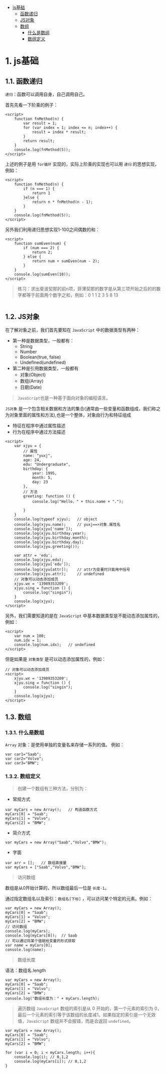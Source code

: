 <!-- TOC -->

- [js基础](#js基础)
    - [函数递归](#函数递归)
    - [JS对象](#js对象)
    - [数组](#数组)
        - [什么是数组](#什么是数组)
        - [数组定义](#数组定义)

<!-- /TOC -->

# 1. js基础

## 1.1. 函数递归

`递归`：函数可以调用自身，自己调用自己。

首先先看一下阶乘的例子：
```
<script>
    function fnMethod(n) {
        var result = 1;
        for (var index = 1; index <= n; index++) {
            result = index * result;
        }
        return result;
    }
    console.log(fnMethod(5));
</script>
```
上述的例子是用 `for循环` 实现的，实际上阶乘的实现也可以用 `递归` 的思想实现，例如：

```
<script>
    function fnMethod(n) {
        if (n === 1) {
            return 1
        }else {
            return n * fnMethod(n - 1);
        }
    }
    console.log(fnMethod(5));
</script>
```

另外我们利用递归思想实现1-100之间偶数的和：
```
<script>
    function sumEven(num) {
        if (num === 2) {
            return 2;
        } else {
            return num + sumEven(num - 2);
        }
    }
    console.log(sumEven(10));
</script>
```

> 练习：求出斐波契那的前n项，菲薄契那的数字是从第三项开始之后的的数字都等于前面两个数字之和，例如：0 1 1 2 3 5 8 13

```

```


## 1.2. JS对象

在了解对象之前，我们首先要知在 `JavaScript` 中的数据类型有两种：
+ 第一种是数据类型，一般都有：
    - String 
    - Number
    - Boolean(true, false)
    - Undefined(undefined)
+ 第二种是引用数据类型，一般都有
    - 对象(Object)
    - 数组(Array)
    - 日期(Date)

>`JavaScript`也是一种基于面向对象的编程语言。 

`JS对象` 是一个包含相关数据和方法的集合(通常由一些变量和函数组成，我们称之为对象里面的属性和方法),也是一个整体，对象由行为和特征组成
- 特征在程序中通过属性描述
- 行为在程序中通过方法描述

```
<script>
    var xjyu = {
        // 属性
        name: "yuxj",
        age: 24,
        edu: "Undergraduate",
        birthday: {
            year: 1995,
            month: 5,
            day: 23
        }, 
        // 方法
        greeting: function () {  
            console.log("Hello，" + this.name + "."); 
            
        } 
    }
    console.log(typeof xjyu);   // object
    console.log(xjyu.name);     // yuxj==>对象.属性名  
    console.log(xjyu['name']);
    console.log(xjyu.birthday.year);
    console.log(xjyu.birthday.month);
    console.log(xjyu.birthday.day);
    console.log(xjyu.greeting());
    
    var attr = 'edu';
    console.log(xjyu.edu);
    console.log(xjyu['edu']);
    console.log(xjyu[attr]);    // attr为变量时只能用中括号
    console.log(xjyu.attr);     // undefined
    // 对象可以动态添加成员
    xjyu.wx = '13989353209';
    xjyu.sing = function () {
        console.log("singin");
    }
    console.log(xjyu);
</script>
```

另外，我们需要知道的是在 `JavaScript` 中基本数据类型是不能动态添加属性的，例如：
```
<script>
    var num = 100;
    num.idx = 1;
    console.log(num.idx);   // undefined
</script>
```
但是如果是 `对象类型` 是可以动态添加属性的，例如：
```
// 对象可以动态添加成员
<script>
    xjyu.wx = '13989353209';
    xjyu.sing = function () {
        console.log("singin");
    }
    console.log(xjyu);
</script>
```

## 1.3. 数组

### 1.3.1. 什么是数组
`Array` 对象：是使用单独的变量名来存储一系列的值。
例如：
```
var car1="Saab";
var car2="Volvo";
var car3="BMW";
```

### 1.3.2. 数组定义

>创建一个数组有三种方法，分别为：

- 常规方式
```
var myCars = new Array();   // 构造函数方式
myCars[0] = "Saab";      
myCars[1] = "Volvo";
myCars[2] = "BMW";
```

- 简介方式
```
var myCars = new Array("Saab","Volvo","BMW");
```

- 字面
```
var arr = [];   // 数组直接量
var myCars = ["Saab","Volvo","BMW"];
```

>访问数组

数组是从0开始计算的，所以数组最后一位是 `长度-1`。

通过指定数组名以及索引：`数组名[下标]` ，可以访问某个特定的元素。例如：
```
var myCars = new Array();
myCars[0] = "Saab";      
myCars[1] = "Volvo";
myCars[2] = "BMW";
// 访问数组
console.log(myCars);
console.log(myCars[0]);  // Saab
// 可以通过将某个值赋给变量的形式获取
var name = myCars[0];
console.log(name);  
```

>数组长度

语法：数组名.length
```
var myCars = new Array();
myCars[0] = "Saab";      
myCars[1] = "Volvo";
myCars[2] = "BMW";
console.log("数组长度为：" + myCars.length);
```

> 遍历数组
`JavaScript` 数组的索引是从 0 开始的，第一个元素的索引为 0，最后一个元素的索引等于该数组的长度减1。如果指定的索引是一个无效值，`JavaScript` 数组并不会报错，而是会返回 `undefined`。
```
var myCars = new Array();
myCars[0] = "Saab";      
myCars[1] = "Volvo";
myCars[2] = "BMW";

for (var i = 0; i < myCars.length; i++){
    console.log(i); // 0,1,2
    console.log(myCars[i]); // 0,1,2
}
```